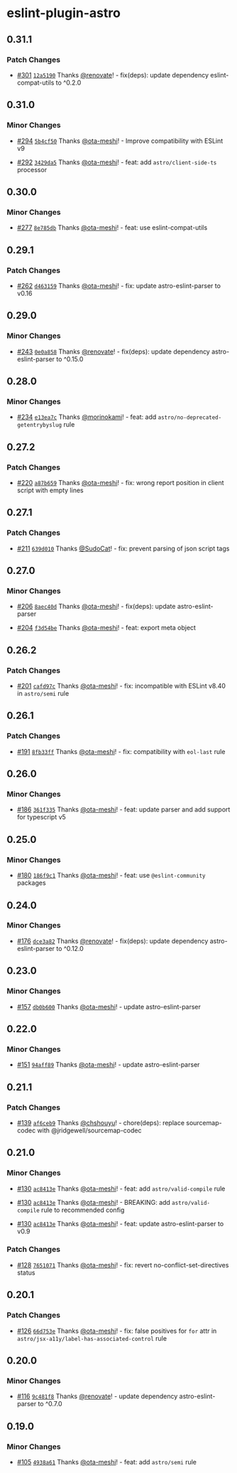 # eslint-plugin-astro

## 0.31.1

### Patch Changes

- [#301](https://github.com/ota-meshi/eslint-plugin-astro/pull/301) [`12a5190`](https://github.com/ota-meshi/eslint-plugin-astro/commit/12a519057b7574f0e313e8566119af97400d5991) Thanks [@renovate](https://github.com/apps/renovate)! - fix(deps): update dependency eslint-compat-utils to ^0.2.0

## 0.31.0

### Minor Changes

- [#294](https://github.com/ota-meshi/eslint-plugin-astro/pull/294) [`5b4cf50`](https://github.com/ota-meshi/eslint-plugin-astro/commit/5b4cf50893cd557eff2f1e29920d97fc25f0450d) Thanks [@ota-meshi](https://github.com/ota-meshi)! - Improve compatibility with ESLint v9

- [#292](https://github.com/ota-meshi/eslint-plugin-astro/pull/292) [`3429da5`](https://github.com/ota-meshi/eslint-plugin-astro/commit/3429da50471f23d043374fa9cde549f66d1c7e9e) Thanks [@ota-meshi](https://github.com/ota-meshi)! - feat: add `astro/client-side-ts` processor

## 0.30.0

### Minor Changes

- [#277](https://github.com/ota-meshi/eslint-plugin-astro/pull/277) [`8e785db`](https://github.com/ota-meshi/eslint-plugin-astro/commit/8e785dbefdf342c7190fbdefb12b61803ee4b06d) Thanks [@ota-meshi](https://github.com/ota-meshi)! - feat: use eslint-compat-utils

## 0.29.1

### Patch Changes

- [#262](https://github.com/ota-meshi/eslint-plugin-astro/pull/262) [`d463159`](https://github.com/ota-meshi/eslint-plugin-astro/commit/d46315941a068d6f32a90f85fb00f50ebbf2b585) Thanks [@ota-meshi](https://github.com/ota-meshi)! - fix: update astro-eslint-parser to v0.16

## 0.29.0

### Minor Changes

- [#243](https://github.com/ota-meshi/eslint-plugin-astro/pull/243) [`0e0a858`](https://github.com/ota-meshi/eslint-plugin-astro/commit/0e0a858d293eb9345db51d452d3749e0259bd9d2) Thanks [@renovate](https://github.com/apps/renovate)! - fix(deps): update dependency astro-eslint-parser to ^0.15.0

## 0.28.0

### Minor Changes

- [#234](https://github.com/ota-meshi/eslint-plugin-astro/pull/234) [`e13ea7c`](https://github.com/ota-meshi/eslint-plugin-astro/commit/e13ea7c02d6568b251ec28af57ad6c460053343e) Thanks [@morinokami](https://github.com/morinokami)! - feat: add `astro/no-deprecated-getentrybyslug` rule

## 0.27.2

### Patch Changes

- [#220](https://github.com/ota-meshi/eslint-plugin-astro/pull/220) [`a87b659`](https://github.com/ota-meshi/eslint-plugin-astro/commit/a87b659d7595ef15185fcd21e3806561be7d8025) Thanks [@ota-meshi](https://github.com/ota-meshi)! - fix: wrong report position in client script with empty lines

## 0.27.1

### Patch Changes

- [#211](https://github.com/ota-meshi/eslint-plugin-astro/pull/211) [`639d010`](https://github.com/ota-meshi/eslint-plugin-astro/commit/639d010e7eb542e2f27e063bdc79dfde3ac2bd59) Thanks [@SudoCat](https://github.com/SudoCat)! - fix: prevent parsing of json script tags

## 0.27.0

### Minor Changes

- [#206](https://github.com/ota-meshi/eslint-plugin-astro/pull/206) [`8aec40d`](https://github.com/ota-meshi/eslint-plugin-astro/commit/8aec40d36a26f1f211aece5638249739d74f8398) Thanks [@ota-meshi](https://github.com/ota-meshi)! - fix(deps): update astro-eslint-parser

- [#204](https://github.com/ota-meshi/eslint-plugin-astro/pull/204) [`f3d54be`](https://github.com/ota-meshi/eslint-plugin-astro/commit/f3d54bee4842c781f967159cca37bdd676cab71f) Thanks [@ota-meshi](https://github.com/ota-meshi)! - feat: export meta object

## 0.26.2

### Patch Changes

- [#201](https://github.com/ota-meshi/eslint-plugin-astro/pull/201) [`cafd97c`](https://github.com/ota-meshi/eslint-plugin-astro/commit/cafd97c515498c3ca11200091754a2bdc6eb9017) Thanks [@ota-meshi](https://github.com/ota-meshi)! - fix: incompatible with ESLint v8.40 in `astro/semi` rule

## 0.26.1

### Patch Changes

- [#191](https://github.com/ota-meshi/eslint-plugin-astro/pull/191) [`8fb33ff`](https://github.com/ota-meshi/eslint-plugin-astro/commit/8fb33ff4f8b22f6973e0973bb8f8c4194f60d7de) Thanks [@ota-meshi](https://github.com/ota-meshi)! - fix: compatibility with `eol-last` rule

## 0.26.0

### Minor Changes

- [#186](https://github.com/ota-meshi/eslint-plugin-astro/pull/186) [`361f335`](https://github.com/ota-meshi/eslint-plugin-astro/commit/361f3350a05771073297164f9e004dfc44f329d4) Thanks [@ota-meshi](https://github.com/ota-meshi)! - feat: update parser and add support for typescript v5

## 0.25.0

### Minor Changes

- [#180](https://github.com/ota-meshi/eslint-plugin-astro/pull/180) [`186f9c1`](https://github.com/ota-meshi/eslint-plugin-astro/commit/186f9c1036bfcb19e918e899d59a18306cb5a5ea) Thanks [@ota-meshi](https://github.com/ota-meshi)! - feat: use `@eslint-community` packages

## 0.24.0

### Minor Changes

- [#176](https://github.com/ota-meshi/eslint-plugin-astro/pull/176) [`dce3a82`](https://github.com/ota-meshi/eslint-plugin-astro/commit/dce3a82039bfbd5370ecf5caf71bd51206f0f424) Thanks [@renovate](https://github.com/apps/renovate)! - fix(deps): update dependency astro-eslint-parser to ^0.12.0

## 0.23.0

### Minor Changes

- [#157](https://github.com/ota-meshi/eslint-plugin-astro/pull/157) [`db0b600`](https://github.com/ota-meshi/eslint-plugin-astro/commit/db0b600dc9df00c3a86c0f9c402789a3fb919aef) Thanks [@ota-meshi](https://github.com/ota-meshi)! - update astro-eslint-parser

## 0.22.0

### Minor Changes

- [#151](https://github.com/ota-meshi/eslint-plugin-astro/pull/151) [`94aff89`](https://github.com/ota-meshi/eslint-plugin-astro/commit/94aff89500a12a28fae05f95e813f28ae8561831) Thanks [@ota-meshi](https://github.com/ota-meshi)! - update astro-eslint-parser

## 0.21.1

### Patch Changes

- [#139](https://github.com/ota-meshi/eslint-plugin-astro/pull/139) [`af6ceb9`](https://github.com/ota-meshi/eslint-plugin-astro/commit/af6ceb934692bf15a83f053010ab922dfad2ffa2) Thanks [@chshouyu](https://github.com/chshouyu)! - chore(deps): replace sourcemap-codec with @jridgewell/sourcemap-codec

## 0.21.0

### Minor Changes

- [#130](https://github.com/ota-meshi/eslint-plugin-astro/pull/130) [`ac8413e`](https://github.com/ota-meshi/eslint-plugin-astro/commit/ac8413e2ee3b44ba22aa00f4b5414a5e69a8e88e) Thanks [@ota-meshi](https://github.com/ota-meshi)! - feat: add `astro/valid-compile` rule

- [#130](https://github.com/ota-meshi/eslint-plugin-astro/pull/130) [`ac8413e`](https://github.com/ota-meshi/eslint-plugin-astro/commit/ac8413e2ee3b44ba22aa00f4b5414a5e69a8e88e) Thanks [@ota-meshi](https://github.com/ota-meshi)! - BREAKING: add `astro/valid-compile` rule to recommended config

- [#130](https://github.com/ota-meshi/eslint-plugin-astro/pull/130) [`ac8413e`](https://github.com/ota-meshi/eslint-plugin-astro/commit/ac8413e2ee3b44ba22aa00f4b5414a5e69a8e88e) Thanks [@ota-meshi](https://github.com/ota-meshi)! - feat: update astro-eslint-parser to v0.9

### Patch Changes

- [#128](https://github.com/ota-meshi/eslint-plugin-astro/pull/128) [`7651071`](https://github.com/ota-meshi/eslint-plugin-astro/commit/76510719d0daa9cdf0f297c4f8b39e1146f7246e) Thanks [@ota-meshi](https://github.com/ota-meshi)! - fix: revert no-conflict-set-directives status

## 0.20.1

### Patch Changes

- [#126](https://github.com/ota-meshi/eslint-plugin-astro/pull/126) [`66d753e`](https://github.com/ota-meshi/eslint-plugin-astro/commit/66d753effaec49b92bbc9ccb270555cf149f51d4) Thanks [@ota-meshi](https://github.com/ota-meshi)! - fix: false positives for `for` attr in `astro/jsx-a11y/label-has-associated-control` rule

## 0.20.0

### Minor Changes

- [#116](https://github.com/ota-meshi/eslint-plugin-astro/pull/116) [`9c481f8`](https://github.com/ota-meshi/eslint-plugin-astro/commit/9c481f8d565dee13ddacdb669222e383f5efc486) Thanks [@renovate](https://github.com/apps/renovate)! - update dependency astro-eslint-parser to ^0.7.0

## 0.19.0

### Minor Changes

- [#105](https://github.com/ota-meshi/eslint-plugin-astro/pull/105) [`4938a61`](https://github.com/ota-meshi/eslint-plugin-astro/commit/4938a610bbfd89aabad5e0d6d5db802a52535972) Thanks [@ota-meshi](https://github.com/ota-meshi)! - feat: add `astro/semi` rule
